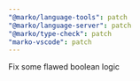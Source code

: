 ```yaml
---
"@marko/language-tools": patch
"@marko/language-server": patch
"@marko/type-check": patch
"marko-vscode": patch
---
```


Fix some flawed boolean logic

